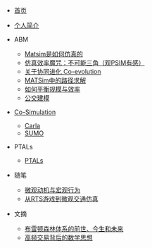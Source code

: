 <!-- docs/sidebar.md -->

* [首页](/)
* [个人简介](/guide)
* ABM
  * [Matsim是如何仿真的](essays/matsim/howMATSimWorks.md)
  * [仿真效率魔咒：不可能三角（观PSIM有感）](essays/matsim/psim.md)
  * [关于协同进化 Co-evolution](essays/matsim/co-evolution.md)
  * [MATSim中的路径求解](essays/matsim/Router.md)
  * [如何平衡规模与效率](essays/matsim/scaling.md)
  * [公交建模](essays/matsim/PublicTransit.md)
* [Co-Simulation](essays/co_simulation/Co-simulation.md)
  * [Carla](Carla/)
  * [SUMO](SUMO/)
* PTALs
  * [PTALs](essays/ptals/intro_ptal.md)

* 随笔
  * [微观动机与宏观行为](essays/wander/微观动机与宏观行为.md)
  * [从RTS游戏到微观交通仿真](essays/wander/FromRTStoMicroSimulation.md)

* 文摘
  * [布雷顿森林体系的前世、今生和未来](essays/wander/时运变迁中文序.md)
  * [高频交易背后的数学思想](essays/wander/高频交易背后的数学思想.md)

